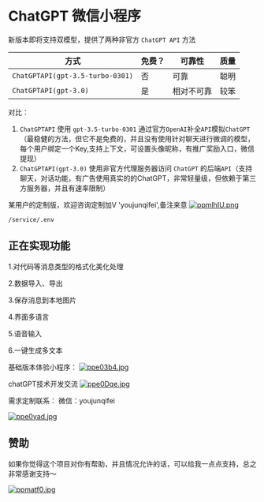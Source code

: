 # ChatGPT 微信小程序

新版本即将支持双模型，提供了两种非官方 `ChatGPT API` 方法

| 方式                               | 免费？ | 可靠性     | 质量 |
|----------------------------------| ------ | ---------- |----|
| `ChatGPTAPI(gpt-3.5-turbo-0301)` | 否     | 可靠       | 聪明 |
| `ChatGPTAPI(gpt-3.0)`            | 是     | 相对不可靠 | 较笨 |

对比：
1. `ChatGPTAPI` 使用 `gpt-3.5-turbo-0301` 通过官方`OpenAI`补全`API`模拟`ChatGPT`（最稳健的方法，但它不是免费的，并且没有使用针对聊天进行微调的模型，每个用户绑定一个Key,支持上下文，可设置头像昵称，有推广奖励入口，微信提现）
2. `ChatGPTAPI(gpt-3.0)` 使用非官方代理服务器访问 `ChatGPT` 的后端`API`（支持聊天，对话功能，有广告使用真实的的ChatGPT，非常轻量级，但依赖于第三方服务器，并且有速率限制）

某用户的定制版，欢迎咨询定制加V 'youjunqifei',备注来意
<a href="https://imgse.com/i/ppmlhIU"><img src="https://s1.ax1x.com/2023/03/08/ppmlhIU.png" alt="ppmlhIU.png" border="0" /></a>



```
/service/.env
```

## 正在实现功能

1.对代码等消息类型的格式化美化处理

2.数据导入、导出

3.保存消息到本地图片

4.界面多语言

5.语音输入

6.一键生成多文本

基础版本体验小程序：
<a href="https://imgse.com/i/ppe03b4"><img src="https://s1.ax1x.com/2023/03/08/ppe03b4.jpg" alt="ppe03b4.jpg" border="0" /></a>

chatGPT技术开发交流
<a href="https://imgse.com/i/ppe0Dqe"><img src="https://s1.ax1x.com/2023/03/08/ppe0Dqe.jpg" alt="ppe0Dqe.jpg" border="0" /></a>

需求定制联系： 微信：youjunqifei

<a href="https://imgse.com/i/ppe0yad"><img src="https://s1.ax1x.com/2023/03/08/ppe0yad.jpg" alt="ppe0yad.jpg" border="0" /></a>

## 赞助

如果你觉得这个项目对你有帮助，并且情况允许的话，可以给我一点点支持，总之非常感谢支持～

<a href="https://imgse.com/i/ppmatf0"><img src="https://s1.ax1x.com/2023/03/08/ppmatf0.jpg" alt="ppmatf0.jpg" border="0" /></a>


